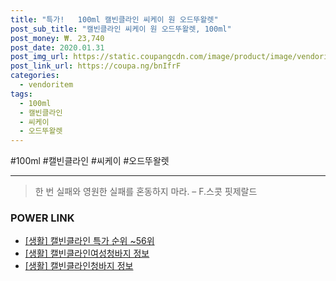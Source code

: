 ```yaml
--- 
title: "특가!   100ml 캘빈클라인 씨케이 원 오드뚜왈렛" 
post_sub_title: "캘빈클라인 씨케이 원 오드뚜왈렛, 100ml" 
post_money: ₩. 23,740 
post_date: 2020.01.31 
post_img_url: https://static.coupangcdn.com/image/product/image/vendoritem/2018/05/29/3032011963/5ec18a6f-f05d-4bc7-b79d-ac2318adfe2d.jpg 
post_link_url: https://coupa.ng/bnIfrF 
categories: 
  - vendoritem 
tags: 
  - 100ml 
  - 캘빈클라인 
  - 씨케이 
  - 오드뚜왈렛 
--- 
```

  #100ml #캘빈클라인 #씨케이 #오드뚜왈렛 
<hr> 

> 한 번 실패와 영원한 실패를 혼동하지 마라. – F.스콧 핏제랄드 


### POWER LINK

* <a href="https://blog.naver.com/sakai111/221790830912" target="_blank"> [생활] 캘빈클라인 특가 순위 ~56위</a>
* <a href="https://blog.naver.com/fasyy4321/221761959341" target="_blank"> [생활] 캘빈클라인여성청바지 정보 </a>
* <a href="https://blog.naver.com/santokki14/221767687498" target="_blank"> [생활] 캘빈클라인청바지 정보 </a>
